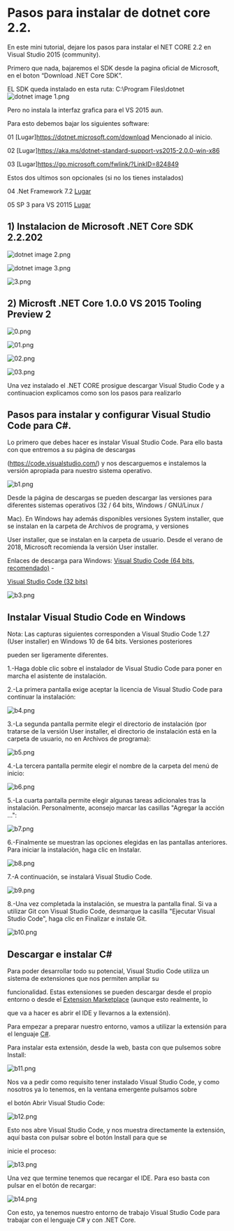 # Pasos para instalar de dotnet core 2.2.
En este mini tutorial, dejare los pasos para instalar el NET CORE 2.2 en Visual Studio 2015 (community).

Primero que nada, bajaremos el SDK desde la pagina oficial de Microsoft, en el boton “Download .NET Core SDK”.

EL SDK queda instalado en esta ruta: C:\Program Files\dotnet
![dotnet image 1.png](https://tydw.files.wordpress.com/2019/04/dotnet-ruta-fisica.png)



Pero no instala la interfaz grafica para el VS 2015 aun.

Para esto debemos bajar los siguientes software:

01 [Lugar]https://dotnet.microsoft.com/download Mencionado al inicio.

02 [Lugar]https://aka.ms/dotnet-standard-support-vs2015-2.0.0-win-x86

03 [Lugar]https://go.microsoft.com/fwlink/?LinkID=824849

Estos dos ultimos son opcionales (si no los tienes instalados)

04 .Net Framework 7.2 [Lugar](https://go.microsoft.com/fwlink/?LinkId=863261&clcid=0x409)

05 SP 3 para VS 20115 [Lugar](https://go.microsoft.com/fwlink/?LinkId=691129)


## 1) **Instalacion de Microsoft .NET Core SDK 2.2.202**

 ![dotnet image 2.png](https://tydw.files.wordpress.com/2019/04/01.png)

 ![dotnet image 3.png](https://tydw.files.wordpress.com/2019/04/02.png)
 
 ![3.png](https://tydw.files.wordpress.com/2019/04/03.png)

 


 ## 2) **Microsft .NET Core 1.0.0 VS 2015 Tooling Preview 2**

 ![0.png](https://tydw.files.wordpress.com/2019/04/05.png?w=300&h=114.png)

 ![01.png](https://tydw.files.wordpress.com/2019/04/06.png)

 ![02.png](https://tydw.files.wordpress.com/2019/04/07.png)

 ![03.png](https://tydw.files.wordpress.com/2019/04/08.png)

Una vez instalado el .NET CORE prosigue descargar Visual Studio Code y a continuacion explicamos como son los pasos para realizarlo

## Pasos para instalar y configurar Visual Studio Code para C#.

Lo primero que debes hacer es instalar Visual Studio Code. Para ello basta con que entremos a su página de descargas

(https://code.visualstudio.com/) y nos descarguemos e instalemos la versión apropiada para nuestro sistema operativo.

![b1.png](https://www.campusmvp.es/recursos/image.axd?picture=/2019/1T/vscode-netcore/DescargarVSC.png)

Desde la página de descargas se pueden descargar las versiones para diferentes sistemas operativos (32 / 64 bits, Windows / GNU/Linux /

Mac). En Windows hay además disponibles versiones System installer, que se instalan en la carpeta de Archivos de programa, y versiones 

User installer, que se instalan en la carpeta de usuario. Desde el verano de 2018, Microsoft recomienda la versión User installer.

Enlaces de descarga para Windows: [Visual Studio Code (64 bits, recomendado)](https://code.visualstudio.com/docs/?dv=win64user) -

[Visual Studio Code (32 bits)](https://code.visualstudio.com/docs/?dv=win32user)

![b3.png](https://www.mclibre.org/consultar/informatica/img/vscode/vsc-descargar-2.png)

## Instalar Visual Studio Code en Windows
Nota: Las capturas siguientes corresponden a Visual Studio Code 1.27 (User installer) en Windows 10 de 64 bits. Versiones posteriores 

pueden ser ligeramente diferentes.

 1.-Haga doble clic sobre el instalador de Visual Studio Code para poner en marcha el asistente de instalación.

 2.-La primera pantalla exige aceptar la licencia de Visual Studio Code para continuar la instalación:

![b4.png](https://www.mclibre.org/consultar/informatica/img/vscode/vsc-instalacion-1.png)

 3.-La segunda pantalla permite elegir el directorio de instalación (por tratarse de la versión User installer, el directorio de instalación está en la carpeta de usuario, no en Archivos de programa):

![b5.png](https://www.mclibre.org/consultar/informatica/img/vscode/vsc-instalacion-2.png)

 4.-La tercera pantalla permite elegir el nombre de la carpeta del menú de inicio:

![b6.png](https://www.mclibre.org/consultar/informatica/img/vscode/vsc-instalacion-3.png)

 5.-La cuarta pantalla permite elegir algunas tareas adicionales tras la instalación. Personalmente, aconsejo marcar las casillas "Agregar la acción ...":

![b7.png](https://www.mclibre.org/consultar/informatica/img/vscode/vsc-instalacion-3.png)

 6.-Finalmente se muestran las opciones elegidas en las pantallas anteriores. Para iniciar la instalación, haga clic en Instalar.

![b8.png](https://www.mclibre.org/consultar/informatica/img/vscode/vsc-instalacion-5.png)


 7.-A continuación, se instalará Visual Studio Code.

![b9.png](https://www.mclibre.org/consultar/informatica/img/vscode/vsc-instalacion-6.png)

 8.-Una vez completada la instalación, se muestra la pantalla final. Si va a utilizar Git con Visual Studio Code, desmarque la casilla "Ejecutar Visual Studio Code", haga clic en Finalizar e instale Git.

![b10.png](https://www.mclibre.org/consultar/informatica/img/vscode/vsc-instalacion-7.png)

## Descargar e instalar C#

Para poder desarrollar todo su potencial, Visual Studio Code utiliza un sistema de extensiones que nos permiten ampliar su

funcionalidad. Estas extensiones se pueden descargar desde el propio entorno o desde el [Extension Marketplace](https://code.visualstudio.com/docs/editor/extension-gallery)  (aunque esto realmente, lo 

que va a hacer es abrir el IDE y llevarnos a la extensión).

Para empezar a preparar nuestro entorno, vamos a utilizar la extensión para el lenguaje [C#](https://marketplace.visualstudio.com/items?itemName=ms-vscode.csharp).

Para instalar esta extensión, desde la web, basta con que pulsemos sobre Install:

![b11.png](https://www.campusmvp.es/recursos/image.axd?picture=/2019/1T/vscode-netcore/BotonInstall.png)

Nos va a pedir como requisito tener instalado Visual Studio Code, y como nosotros ya lo tenemos, en la ventana emergente pulsamos sobre

el botón Abrir Visual Studio Code:

![b12.png](https://www.campusmvp.es/recursos/image.axd?picture=/2019/1T/vscode-netcore/AbrirVSC.png)

Esto nos abre Visual Studio Code, y nos muestra directamente la extensión, aquí basta con pulsar sobre el botón Install para que se 

inicie el proceso:

![b13.png](https://www.campusmvp.es/recursos/image.axd?picture=/2019/1T/vscode-netcore/BotonInstallVSC.png)

Una vez que termine tenemos que recargar el IDE. Para eso basta con pulsar en el botón de recargar:

![b14.png](https://www.campusmvp.es/recursos/image.axd?picture=/2019/1T/vscode-netcore/reload.png)

Con esto, ya tenemos nuestro entorno de trabajo Visual Studio Code para trabajar con el lenguaje C# y con .NET Core.































